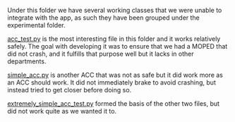Under this folder we have several working classes that we were unable to integrate with the app, as such they have been grouped
under the experimental folder. 

[acc_test.py](https://github.com/petrosdeb/Group-Stierna/blob/master/experimental/acc_test.py) is the most interesting file in this folder
and it works relatively safely. The goal with developing it was to ensure that we had a MOPED that did not crash, and it fulfills that 
purpose well but it lacks in other departments.

[simple_acc.py](https://github.com/petrosdeb/Group-Stierna/blob/master/experimental/simple_acc.py) is another ACC that was not as safe but
it did work more as an ACC should work. It did not immediately brake to avoid crashing, but instead tried to get closer before doing so.

[extremely_simple_acc_test.py](https://github.com/petrosdeb/Group-Stierna/blob/master/experimental/extremely_simple_acc_test.py) formed the
basis of the other two files, but did not work quite as we wanted it to.
